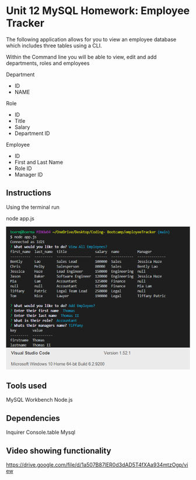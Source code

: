 # Unit 12 MySQL Homework: Employee Tracker

The following application allows for you to view an employee database which includes three tables using a CLI.

Within the Command line you will be able to view, edit and add departments, roles and employees

Department
- ID
- NAME

Role
- ID
- Title
- Salary
- Department ID

Employee
- ID
- First and Last Name
- Role ID
- Manager ID

## Instructions

Using the terminal run

node app.js

![screenshot](Assets/Example.png)

## Tools used

MySQL Workbench
Node.js

## Dependencies

Inquirer
Console.table
Mysql

## Video showing functionality

https://drive.google.com/file/d/1a507B87lER0d3dAD5T4fXAa934mtzOgp/view
